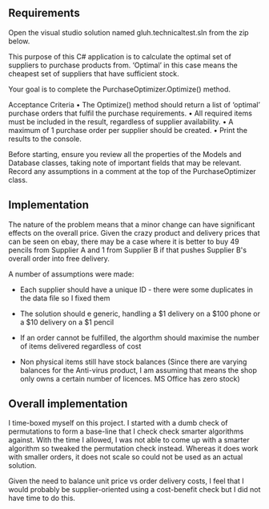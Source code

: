## Requirements

Open the visual studio solution named gluh.technicaltest.sln from the zip below.

This purpose of this C# application is to calculate the optimal set of suppliers to purchase products from. ‘Optimal’ in this case means the cheapest set of suppliers that have sufficient stock. 

Your goal is to complete the PurchaseOptimizer.Optimize() method. 

Acceptance Criteria
•	The Optimize() method should return a list of ‘optimal’ purchase orders that fulfil the purchase requirements. 
•	All required items must be included in the result, regardless of supplier availability.
•	A maximum of 1 purchase order per supplier should be created.
•	Print the results to the console.

Before starting, ensure you review all the properties of the Models and Database classes, taking note of important fields that may be relevant. Record any assumptions in a comment at the top of the PurchaseOptimizer class.

## Implementation
The nature of the problem means that a minor change can have significant effects on the overall price.
Given the crazy product and delivery prices that can be seen on ebay, there may be a case where it is better to buy 49 pencils from Supplier A and 1 from Supplier B if that pushes Supplier B's overall order into free delivery.

A number of assumptions were made:
* Each supplier should have a unique ID - there were some duplicates in the data file so I fixed them

* The solution should e generic, handling a $1 delivery on a $100 phone or a $10 delivery on a $1 pencil

* If an order cannot be fulfilled, the algorthm should maximise the number of items delivered regardless of cost

* Non physical items still have stock balances (Since there are varying balances for the Anti-virus product, I am assuming that means the shop only owns a certain number of licences. MS Office has zero stock)
   
## Overall implementation
I time-boxed myself on this project. I started with a dumb check of permutations to form a base-line that I check check smarter algorithms against. With the time I allowed, I was not able to come up with a smarter algorithm so tweaked the permutation check instead. Whereas it does work with smaller orders, it does not scale so could not be used as an actual solution.

Given the need to balance unit price vs order delivery costs, I feel that I would probably be supplier-oriented using a cost-benefit check but I did not have time to do this.